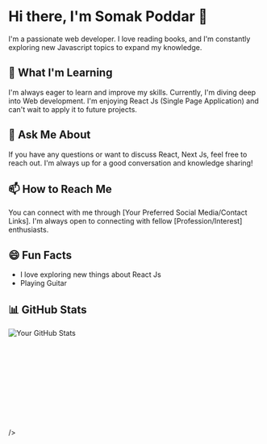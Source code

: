 # Hi there, I'm Somak Poddar 👋

I'm a passionate web developer. I love reading books, and I'm constantly exploring new Javascript topics to expand my knowledge. 

<!--
## 🔭 What I'm Currently Working On

I'm currently working on [Current Project/Goal], where I'm [Brief Description of Your Work]. I'm excited to [Expected Outcome/Impact]!

-->

## 🌱 What I'm Learning

I'm always eager to learn and improve my skills. Currently, I'm diving deep into Web development. I'm enjoying React Js (Single Page Application) and can't wait to apply it to future projects.

## 💬 Ask Me About

If you have any questions or want to discuss React, Next Js, feel free to reach out. I'm always up for a good conversation and knowledge sharing!

## 📫 How to Reach Me

You can connect with me through [Your Preferred Social Media/Contact Links]. I'm always open to connecting with fellow [Profession/Interest] enthusiasts.

## 😄 Fun Facts
<!--
- I'm a [Random Fact about You].
- I've traveled to [Number] countries and counting!
- [Interesting Hobby/Fact].
-->
- I love exploring new things about React Js
- Playing Guitar
<!--
## 🚀 My Goals

I'm on a journey to [Your Aspirations/Goals], and I'm excited to see where it takes me. I believe in [Your Beliefs/Philosophy] and am dedicated to [How You Contribute/Make a Difference].
-->

## 📊 GitHub Stats

![Your GitHub Stats](https://github-readme-stats.vercel.app/api?username=YourUsername&show_icons=true&theme=radical)

<div>
  <a href-"https://beacons.ai/rafaballering> />
  <img height="180em" />
  <img height-"180em" />
</div>

<!--

## 🌐 Check Out My Website

You can find more about me and my work on [Your Website Link].
-->

